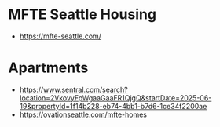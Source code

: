 # MFTE Seattle Housing

- https://mfte-seattle.com/

# Apartments

- https://www.sentral.com/search?location=2VkovyFpWgaaGaaFR1QjgQ&startDate=2025-06-19&propertyId=1f14b228-eb74-4bb1-b7d6-1ce34f2200ae
- https://ovationseattle.com/mfte-homes